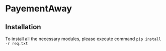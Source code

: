 # PayementAway
## Installation

To install all the necessary modules, please execute command
``pip install -r req.txt``